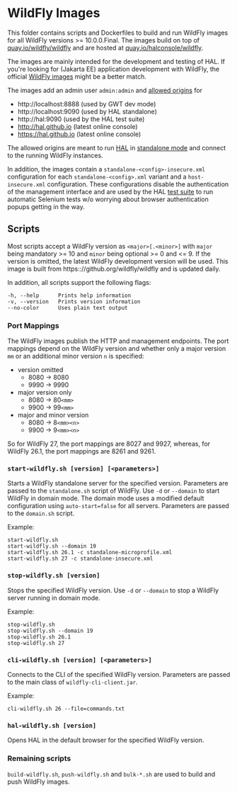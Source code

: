 # WildFly Images

This folder contains scripts and Dockerfiles to build and run WildFly images for all WildFly versions >= 10.0.0.Final. The images build on top of [quay.io/wildfly/wildfly](https://quay.io/repository/wildfly/wildfly) and are hosted at [quay.io/halconsole/wildfly](https://quay.io/repository/halconsole/wildfly). 

The images are mainly intended for the development and testing of HAL. If you're looking for (Jakarta EE) application development with WildFly, the official [WildFly images](https://quay.io/organization/wildfly) might be a better match. 

The images add an admin user `admin:admin` and [allowed origins](https://docs.wildfly.org/26/wildscribe/core-service/management/management-interface/http-interface/index.html#attr-allowed-origins) for

- http://localhost:8888 (used by GWT dev mode)
- http://localhost:9090 (used by HAL standalone)
- http://hal:9090 (used by the HAL test suite)
- http://hal.github.io (latest online console)
- https://hal.github.io (latest online console)

The allowed origins are meant to run [HAL](https://hal.github.io) in [standalone mode](https://hal.github.io/documentation/get-started/#standalone-mode) and connect to the running WildFly instances.

In addition, the images contain a `standalone-<config>-insecure.xml`  configuration for each `standalone-<config>.xml` variant and a `host-insecure.xml` configuration. These configurations disable the authentication of the management interface and are used by the HAL [test suite](https://github.com/hal/manatoko) to run automatic Selenium tests w/o worrying about browser authentication popups getting in the way. 

## Scripts

Most scripts accept a WildFly version as `<major>[.<minor>]` with `major` being mandatory >= 10 and `minor` being optional >= 0 and <= 9. If the version is omitted, the latest WildFly development version will be used. This image is built from https:://github.org/wildfly/wildfly and is updated daily. 

In addition, all scripts support the following flags:

```shell
-h, --help      Prints help information
-v, --version   Prints version information
--no-color      Uses plain text output
```

### Port Mappings

The WildFly images publish the HTTP and management endpoints. The port mappings depend on the WildFly version and whether only a major version `mm` or an additional minor version `n` is specified:

- version omitted
	- 8080 → 8080
	- 9990 → 9990
- major version only
  - 8080 → 80`<mm>`
  - 9900 → 99`<mm>`
- major and minor version
  - 8080 → 8`<mm><n>`
  - 9900 → 9`<mm><n>`

So for WildFly 27, the port mappings are 8027 and 9927, whereas, for WildFly 26.1, the port mappings are 8261 and 9261.   

### `start-wildfly.sh [version] [<parameters>]`

Starts a WildFly standalone server for the specified version. Parameters are passed to the `standalone.sh` script of WildFly. Use `-d` or `--domain` to start WildFly in domain mode. The domain mode uses a modified default configuration using `auto-start=false` for all servers. Parameters are passed to the `domain.sh` script.  

Example:

```shell
start-wildfly.sh
start-wildfly.sh --domain 19
start-wildfly.sh 26.1 -c standalone-microprofile.xml
start-wildfly.sh 27 -c standalone-insecure.xml
```

### `stop-wildfly.sh [version]`

Stops the specified WildFly version. Use `-d` or `--domain` to stop a WildFly server running in domain mode. 

Example:

```shell
stop-wildfly.sh
stop-wildfly.sh --domain 19
stop-wildfly.sh 26.1
stop-wildfly.sh 27
```

### `cli-wildfly.sh [version] [<parameters>]`

Connects to the CLI of the specified WildFly version. Parameters are passed to the main class of `wildfly-cli-client.jar`. 

Example:

```shell
cli-wildfly.sh 26 --file=commands.txt
```

### `hal-wildfly.sh [version]`

Opens HAL in the default browser for the specified WildFly version.

### Remaining scripts

`build-wildfly.sh`, `push-wildfly.sh` and `bulk-*.sh` are used to build and push WildFly images. 
